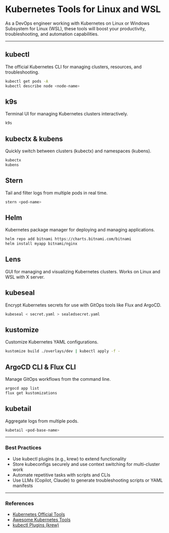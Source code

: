 # Kubernetes Tools for Linux and WSL

As a DevOps engineer working with Kubernetes on Linux or Windows Subsystem for Linux (WSL), these tools will boost your productivity, troubleshooting, and automation capabilities.

---

## kubectl
The official Kubernetes CLI for managing clusters, resources, and troubleshooting.
```sh
kubectl get pods -A
kubectl describe node <node-name>
```

## k9s
Terminal UI for managing Kubernetes clusters interactively.
```sh
k9s
```

## kubectx & kubens
Quickly switch between clusters (kubectx) and namespaces (kubens).
```sh
kubectx
kubens
```

## Stern
Tail and filter logs from multiple pods in real time.
```sh
stern <pod-name>
```

## Helm
Kubernetes package manager for deploying and managing applications.
```sh
helm repo add bitnami https://charts.bitnami.com/bitnami
helm install myapp bitnami/nginx
```

## Lens
GUI for managing and visualizing Kubernetes clusters. Works on Linux and WSL with X server.

## kubeseal
Encrypt Kubernetes secrets for use with GitOps tools like Flux and ArgoCD.
```sh
kubeseal < secret.yaml > sealedsecret.yaml
```

## kustomize
Customize Kubernetes YAML configurations.
```sh
kustomize build ./overlays/dev | kubectl apply -f -
```

## ArgoCD CLI & Flux CLI
Manage GitOps workflows from the command line.
```sh
argocd app list
flux get kustomizations
```

## kubetail
Aggregate logs from multiple pods.
```sh
kubetail <pod-base-name>
```

---

### Best Practices
- Use kubectl plugins (e.g., krew) to extend functionality
- Store kubeconfigs securely and use context switching for multi-cluster work
- Automate repetitive tasks with scripts and CLIs
- Use LLMs (Copilot, Claude) to generate troubleshooting scripts or YAML manifests

---

### References
- [Kubernetes Official Tools](https://kubernetes.io/docs/tasks/tools/)
- [Awesome Kubernetes Tools](https://github.com/ramitsurana/awesome-kubernetes#tools)
- [kubectl Plugins (krew)](https://krew.sigs.k8s.io/)

